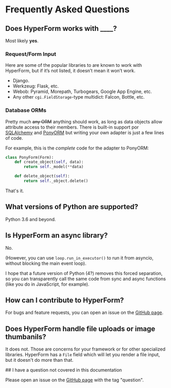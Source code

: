 
# Frequently Asked Questions


## Does HyperForm works with ____?

Most likely **yes**.

### Request/Form Input

Here are some of the popular libraries to are known to work with HyperForm, but if it’s not listed, it doesn’t mean it won’t work.

- Django.
- Werkzeug: Flask, etc.
- Webob: Pyramid, Morepath, Turbogears, Google App Engine, etc.
- Any other `cgi.FieldStorage`-type multidict: Falcon, Bottle, etc.

### Database ORMs

Pretty much ~~any ORM~~ anything should work, as long as data objects allow attribute access to their members. There is built-in support por [SQLAlchemy](https://www.sqlalchemy.org/) and [PonyORM](https://ponyorm.org/) but writing your own adapter is just a few lines of code.

For example, this is the *complete* code for the adapter to PonyORM:

```python
class PonyForm(Form):
    def create_object(self, data):
        return self._model(**data)

    def delete_object(self):
        return self._object.delete()
```

That's it.


## What versions of Python are supported?

Python 3.6 and beyond.


## Is HyperForm an async library?

No.

(However, you can use `loop.run_in_executor()` to run it from asyncio, without blocking the main event loop).

I hope that a future version of Python (4?) removes this forced separation, so you can transparently call the same code from sync and async functions (like you do in JavaScript, for example).


## How can I contribute to HyperForm?

For bugs and feature requests, you can open an issue on the [GitHub page](https://github.com/jpsca/hyperform).


## Does HyperForm handle file uploads or image thumbanils?

It does not. Those are concerns for your framework or for other specialized libraries. HyperForm has a `File` field which will let you render a file input, but it doesn't do more than that.


## I have a question not covered in this documentation

Please open an issue on the [GitHub page](https://github.com/jpsca/hyperform) with the tag "question".
